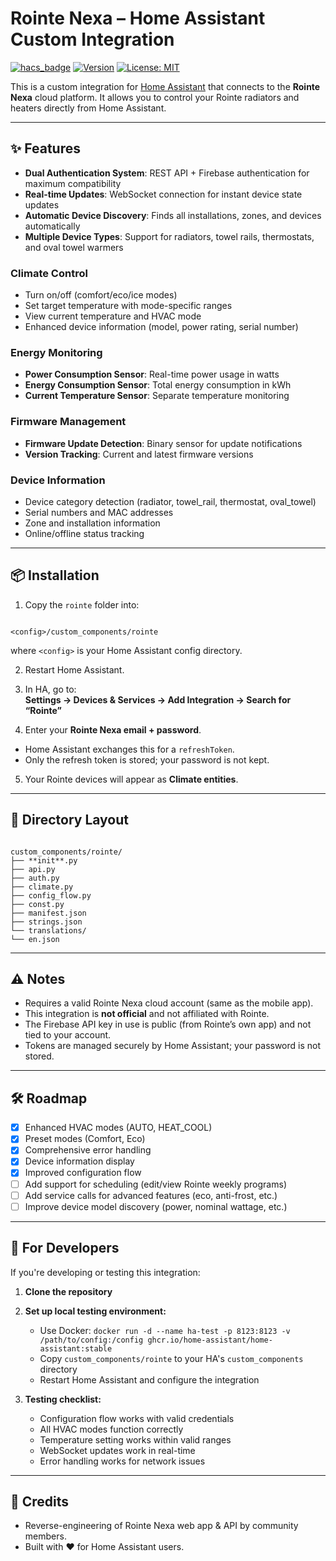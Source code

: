 # Rointe Nexa – Home Assistant Custom Integration

[![hacs_badge](https://img.shields.io/badge/HACS-Custom-blue.svg)](https://hacs.xyz/)
[![Version](https://img.shields.io/badge/version-0.0.8-green.svg)](https://github.com/aiautobusinesses/rointe-hacs)
[![License: MIT](https://img.shields.io/badge/License-MIT-yellow.svg)](LICENSE)

This is a custom integration for [Home Assistant](https://www.home-assistant.io/) that connects to the **Rointe Nexa** cloud platform. It allows you to control your Rointe radiators and heaters directly from Home Assistant.

---

## ✨ Features

- **Dual Authentication System**: REST API + Firebase authentication for maximum compatibility
- **Real-time Updates**: WebSocket connection for instant device state updates
- **Automatic Device Discovery**: Finds all installations, zones, and devices automatically
- **Multiple Device Types**: Support for radiators, towel rails, thermostats, and oval towel warmers

### Climate Control
- Turn on/off (comfort/eco/ice modes)
- Set target temperature with mode-specific ranges
- View current temperature and HVAC mode
- Enhanced device information (model, power rating, serial number)

### Energy Monitoring
- **Power Consumption Sensor**: Real-time power usage in watts
- **Energy Consumption Sensor**: Total energy consumption in kWh
- **Current Temperature Sensor**: Separate temperature monitoring

### Firmware Management
- **Firmware Update Detection**: Binary sensor for update notifications
- **Version Tracking**: Current and latest firmware versions

### Device Information
- Device category detection (radiator, towel_rail, thermostat, oval_towel)
- Serial numbers and MAC addresses
- Zone and installation information
- Online/offline status tracking  

---

## 📦 Installation

1. Copy the `rointe` folder into:  
```

<config>/custom_components/rointe

```
where `<config>` is your Home Assistant config directory.

2. Restart Home Assistant.

3. In HA, go to:  
**Settings → Devices & Services → Add Integration → Search for “Rointe”**

4. Enter your **Rointe Nexa email + password**.  
- Home Assistant exchanges this for a `refreshToken`.  
- Only the refresh token is stored; your password is not kept.

5. Your Rointe devices will appear as **Climate entities**.

---

## 📂 Directory Layout

```

custom_components/rointe/
├── **init**.py
├── api.py
├── auth.py
├── climate.py
├── config_flow.py
├── const.py
├── manifest.json
├── strings.json
└── translations/
└── en.json

```

---

## ⚠️ Notes

- Requires a valid Rointe Nexa cloud account (same as the mobile app).  
- This integration is **not official** and not affiliated with Rointe.  
- The Firebase API key in use is public (from Rointe’s own app) and not tied to your account.  
- Tokens are managed securely by Home Assistant; your password is not stored.  

---

## 🛠️ Roadmap

- [x] Enhanced HVAC modes (AUTO, HEAT_COOL)  
- [x] Preset modes (Comfort, Eco)  
- [x] Comprehensive error handling  
- [x] Device information display  
- [x] Improved configuration flow  
- [ ] Add support for scheduling (edit/view Rointe weekly programs)  
- [ ] Add service calls for advanced features (eco, anti-frost, etc.)  
- [ ] Improve device model discovery (power, nominal wattage, etc.)  

---

## 🧪 For Developers

If you're developing or testing this integration:

1. **Clone the repository**
2. **Set up local testing environment:**
   - Use Docker: `docker run -d --name ha-test -p 8123:8123 -v /path/to/config:/config ghcr.io/home-assistant/home-assistant:stable`
   - Copy `custom_components/rointe` to your HA's `custom_components` directory
   - Restart Home Assistant and configure the integration

3. **Testing checklist:**
   - Configuration flow works with valid credentials
   - All HVAC modes function correctly
   - Temperature setting works within valid ranges
   - WebSocket updates work in real-time
   - Error handling works for network issues

---

## 🙏 Credits

- Reverse-engineering of Rointe Nexa web app & API by community members.  
- Built with ❤️ for Home Assistant users.  
```